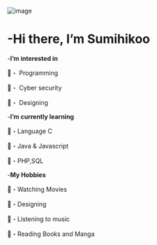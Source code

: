 ![image](https://user-images.githubusercontent.com/90635927/133128826-af986bc9-1596-4960-9fe1-3ba0029f9814.png)



# -Hi there, I’m Sumihikoo

-__I’m interested in__


:peacock:・ Programming


:peacock:・ Cyber security


:peacock:・ Designing


-__I’m currently learning__


:peacock:・Language C


:peacock:・Java & Javascript


:peacock:・PHP,SQL


-__My Hobbies__


:peacock:・Watching Movies


:peacock:・Designing


:peacock:・Listening to music


:peacock:・Reading Books and Manga
